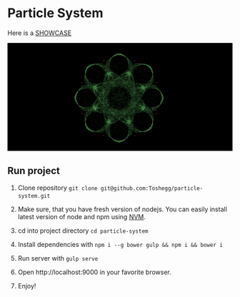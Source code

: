 # Particle System

Here is a [SHOWCASE](http://particles.toshegg.ru)

![particle system](/app/images/screenshot1.png?raw=true)

## Run project

1. Clone repository
`git clone git@github.com:Toshegg/particle-system.git`

2. Make sure, that you have fresh version of nodejs. You can easily install latest version of node and npm using [NVM](https://github.com/creationix/nvm).
3. cd into project directory
`cd particle-system`
4. Install dependencies with `npm i --g bower gulp && npm i && bower i`
5. Run server with `gulp serve`
6. Open http://localhost:9000 in your favorite browser.
7. Enjoy!
